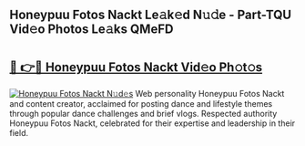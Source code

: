 ## Honeypuu Fotos Nackt Le𝚊k𝚎d N𝚞𝚍e - Part-TQU Vid𝚎o Photos Le𝚊ks QMeFD

# <h2><a href="http://fb6fd2.evod.top/?m=Honeypuu+Fotos+Nackt">🔗 👉🔴 Honeypuu Fotos Nackt Vid𝚎o Ph𝚘t𝚘s</a></h2>

[![Honeypuu Fotos Nackt N𝚞d𝚎s](https://i.imgur.com/8V9OHl7.gif)](http://fb6fd2.evod.top/?m=Honeypuu+Fotos+Nackt)
Web personality Honeypuu Fotos Nackt and content creator, acclaimed for posting dance and lifestyle themes through popular dance challenges and brief vlogs. Respected authority Honeypuu Fotos Nackt, celebrated for their expertise and leadership in their field. 
